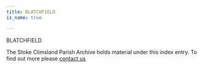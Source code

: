 ```yaml
---
title: BLATCHFIELD
is_name: true

---
```


BLATCHFIELD


The Stoke Climsland Parish Archive holds material under this index entry. To find out more please [contact us](/contact/)
